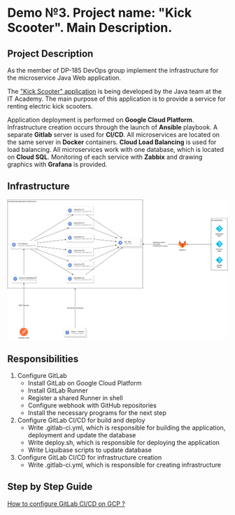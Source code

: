 # Demo №3. Project name: "Kick Scooter". Main Description.

Project Description
-------------------
As the member of DP-185 DevOps group implement the infrastructure for the microservice Java Web application.

The ["Kick Scooter" application](https://github.com/KickScooterTeam) is being developed by the Java team at the IT Academy. The main purpose of this application is to provide a service for renting electric kick scooters.

Application deployment is performed on **Google Cloud Platform**. Infrastructure creation occurs through the launch of **Ansible** playbook. A separate **Gitlab** server is used for **CI/CD**. All microservices are located on the same server in **Docker** containers. **Cloud Load Balancing** is used for load balancing. All microservices work with one database, which is located on **Cloud SQL**. Monitoring of each service with **Zabbix** and drawing graphics with **Grafana** is provided.

Infrastructure
--------------
![infrastructure](https://github.com/NikolayVolodarets/ITA/blob/master/Demo3/Infrastructure.jpg)

Responsibilities
----------------
1. Configure GitLab
   - Install GitLab on Google Cloud Platform
   - Install GitLab Runner
   - Register a shared Runner in shell
   - Configure webhook with GitHub repositories
   - Install the necessary programs for the next step
2. Configure GitLab CI/CD for build and deploy
   - Write .gitlab-ci.yml, which is responsible for building the application, deployment and update the database
   - Write deploy.sh, which is responsible for deploying the application
   - Write Liquibase scripts to update database
3. Configure GitLab CI/CD for infrastructure creation
   - Write .gitlab-ci.yml, which is responsible for creating infrastructure

Step by Step Guide
------------------
[How to configure GitLab CI/CD on GCP ?](https://drive.google.com/open?id=1-AE0tgx1dmLa3Mt5e3RPpmjFId9YbJl7)
